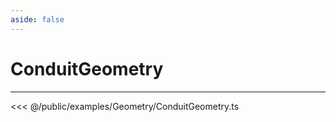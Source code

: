 ```yaml
---
aside: false
---
```

# ConduitGeometry
---
<Demo src="examples/Geometry/ConduitGeometry.ts" :code="false" :height="700"></Demo>

<<< @/public/examples/Geometry/ConduitGeometry.ts